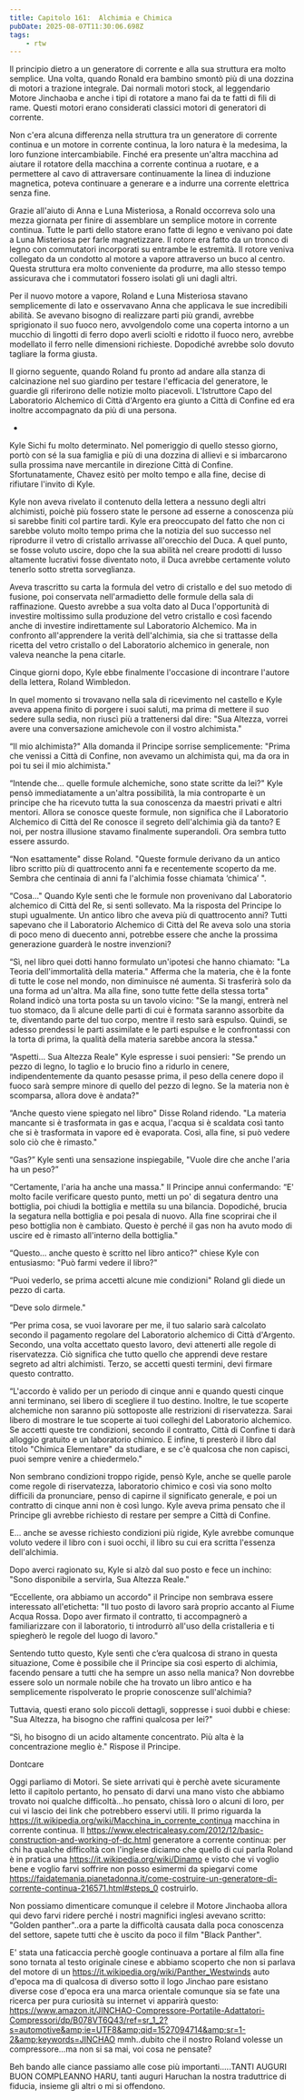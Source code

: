 ```yaml
---
title: Capitolo 161:  Alchimia e Chimica
pubDate: 2025-08-07T11:30:06.698Z
tags:
    - rtw
---
```







Il principio dietro a un generatore di corrente e alla sua struttura era molto semplice. Una volta, quando Ronald era bambino smontò più di una dozzina di motori a trazione integrale. Dai normali motori stock, al leggendario Motore Jinchaoba e anche i tipi di rotatore a mano fai da te fatti di fili di rame. Questi motori erano considerati classici motori di generatori di corrente.


Non c'era alcuna differenza nella struttura tra un generatore di corrente continua  e un motore in corrente continua, la loro natura è la medesima, la loro funzione intercambiabile. Finché era presente un'altra macchina ad aiutare il rotatore della macchina a corrente continua a ruotare, e a permettere al cavo di attraversare continuamente la linea di induzione magnetica, poteva continuare a generare e a indurre una corrente elettrica senza fine.


Grazie all'aiuto di Anna e Luna Misteriosa, a Ronald occorreva solo una mezza giornata per finire di assemblare un semplice motore in corrente continua. Tutte le parti dello statore erano fatte di legno e venivano poi date a Luna Misteriosa per farle magnetizzare. Il rotore era fatto da un tronco di legno con commutatori incorporati su entrambe le estremità. Il rotore veniva collegato da un condotto al motore a vapore attraverso un buco al centro. Questa struttura era molto conveniente da produrre, ma allo stesso tempo assicurava che i commutatori fossero isolati gli uni dagli altri.


Per il nuovo motore a vapore, Roland e Luna Misteriosa stavano semplicemente di lato e osservavano Anna che applicava le sue incredibili abilità. Se avevano bisogno di realizzare parti più grandi, avrebbe sprigionato il suo fuoco nero, avvolgendolo come una coperta intorno a un mucchio di lingotti di ferro dopo averli sciolti e ridotto il fuoco nero, avrebbe modellato il ferro nelle dimensioni richieste. Dopodiché avrebbe solo dovuto tagliare la forma giusta.


Il giorno seguente, quando Roland fu pronto ad andare alla stanza di calcinazione nel suo giardino per testare l'efficacia del generatore, le guardie gli riferirono delle notizie molto piacevoli. L’Istruttore Capo del Laboratorio Alchemico di Città d'Argento era giunto a Città di Confine ed era inoltre accompagnato da più di una persona.


*


Kyle Sichi fu molto determinato. Nel pomeriggio di quello stesso giorno, portò con sé la sua famiglia e più di una dozzina di allievi e si imbarcarono sulla prossima nave mercantile in direzione Città di Confine. Sfortunatamente, Chavez esitò per molto tempo e alla fine, decise di rifiutare l'invito di Kyle.


Kyle non aveva rivelato il contenuto della lettera a nessuno degli altri alchimisti, poichè più fossero state le persone ad esserne a conoscenza più si sarebbe finiti col partire tardi. Kyle era preoccupato del fatto che non ci sarebbe voluto molto tempo prima che la notizia del suo successo nel riprodurre il vetro di cristallo arrivasse all'orecchio del Duca. A quel punto, se fosse voluto uscire, dopo che la sua abilità nel creare prodotti di lusso altamente lucrativi fosse diventato noto, il Duca avrebbe certamente voluto tenerlo sotto stretta sorveglianza.


Aveva trascritto su carta la formula del vetro di cristallo e del suo metodo di fusione, poi conservata nell'armadietto delle formule della sala di raffinazione. Questo avrebbe a sua volta dato al Duca l'opportunità di investire moltissimo sulla produzione del vetro cristallo e così facendo anche di investire indirettamente sul Laboratorio Alchemico. Ma in confronto all'apprendere la verità dell'alchimia, sia che si trattasse della ricetta del vetro cristallo o del Laboratorio alchemico in generale, non valeva neanche la pena citarle.


Cinque giorni dopo, Kyle ebbe finalmente l'occasione di incontrare l'autore della lettera, Roland Wimbledon.


In quel momento si trovavano nella sala di ricevimento nel castello e Kyle aveva appena finito di porgere i suoi saluti, ma prima di mettere il suo sedere sulla sedia, non riuscì più a trattenersi dal dire: "Sua Altezza, vorrei avere una conversazione amichevole con il vostro alchimista."


“Il mio alchimista?" Alla domanda il Principe sorrise semplicemente: "Prima che venissi a Città di Confine, non avevamo un alchimista qui, ma da ora in poi tu sei il mio alchimista."


“Intende che... quelle formule alchemiche, sono state scritte da lei?" Kyle pensò immediatamente a un'altra possibilità, la mia controparte è un principe che ha ricevuto tutta la sua conoscenza da maestri privati e altri mentori. Allora se conosce queste formule, non significa che il Laboratorio Alchemico di Città del Re conosce il segreto dell'alchimia già da tanto? E noi, per nostra illusione stavamo finalmente superandoli. Ora sembra tutto essere assurdo.


“Non esattamente" disse Roland. "Queste formule derivano da un antico libro scritto più di quattrocento anni fa e recentemente scoperto da me. Sembra che centinaia di anni fa l'alchimia fosse chiamata ‘chimica’ ".


“Cosa..." Quando Kyle sentì che le formule non provenivano dal Laboratorio alchemico di Città del Re, si sentì sollevato. Ma la risposta del Principe lo stupì ugualmente. Un antico libro che aveva più di quattrocento anni? Tutti sapevano che il Laboratorio Alchemico di Città del Re aveva solo una storia di poco meno di duecento anni, potrebbe essere che anche la prossima generazione guarderà le nostre invenzioni?


“Sì, nel libro quei dotti hanno formulato un'ipotesi che hanno chiamato: "La Teoria dell'immortalità della materia." Afferma che la materia, che è la fonte di tutte le cose nel mondo, non diminuisce né aumenta. Si trasferirà solo da una forma ad un'altra. Ma alla fine, sono tutte fette della stessa torta" Roland indicò una torta posta su un tavolo vicino: "Se la mangi, entrerà nel tuo stomaco, da lì alcune delle parti di cui è formata saranno assorbite da te, diventando parte del tuo corpo, mentre il resto sarà espulso. Quindi, se adesso prendessi le parti assimilate e le parti espulse e le confrontassi con la torta di prima, la qualità della materia sarebbe ancora la stessa."


“Aspetti... Sua Altezza Reale" Kyle espresse i suoi pensieri: "Se prendo un pezzo di legno, lo taglio e lo brucio fino a ridurlo in cenere, indipendentemente da quanto pesasse prima, il peso della cenere dopo il fuoco sarà sempre minore di quello del pezzo di legno. Se la materia non è scomparsa, allora dove è andata?"


“Anche questo viene spiegato nel libro" Disse Roland ridendo. "La materia mancante si è trasformata in gas e acqua, l'acqua si è scaldata così tanto che si è trasformata in vapore ed è evaporata. Così, alla fine, si può vedere solo ciò che è rimasto."


“Gas?” Kyle sentì una sensazione inspiegabile, "Vuole dire che anche l'aria ha un peso?”


“Certamente, l'aria ha anche una massa." Il Principe annuì confermando: “E' molto facile verificare questo punto, metti un po' di segatura dentro una bottiglia, poi chiudi la bottiglia e mettila su una bilancia. Dopodiché, brucia la segatura nella bottiglia e poi pesala di nuovo. Alla fine scoprirai che il peso bottiglia non è cambiato. Questo è perché il gas non ha avuto modo di uscire ed è rimasto all'interno della bottiglia."


“Questo... anche questo è scritto nel libro antico?" chiese Kyle con entusiasmo: "Può farmi vedere il libro?"


“Puoi vederlo, se prima accetti alcune mie condizioni" Roland gli diede un pezzo di carta.


“Deve solo dirmele."


“Per prima cosa, se vuoi lavorare per me, il tuo salario sarà calcolato secondo il pagamento regolare del Laboratorio alchemico di Città d'Argento. Secondo, una volta accettato questo lavoro, devi attenerti alle regole di riservatezza. Ciò significa che tutto quello che apprendi deve restare segreto ad altri alchimisti. Terzo, se accetti questi termini, devi firmare questo contratto.


“L'accordo è valido per un periodo di cinque anni e quando questi cinque anni terminano, sei libero di scegliere il tuo destino. Inoltre, le tue scoperte alchemiche non saranno più sottoposte alle restrizioni di riservatezza. Sarai libero di mostrare le tue scoperte ai tuoi colleghi del Laboratorio alchemico. Se accetti queste tre condizioni, secondo il contratto, Città di Confine ti darà alloggio gratuito e un laboratorio chimico. E infine, ti presterò il libro dal titolo "Chimica Elementare" da studiare, e se c'è qualcosa che non capisci, puoi sempre venire a chiedermelo."


Non sembrano condizioni troppo rigide, pensò Kyle, anche se quelle parole come regole di riservatezza, laboratorio chimico e così via sono molto difficili da pronunciare, penso di capirne il significato generale, e poi un contratto di cinque anni non è così lungo. Kyle aveva prima pensato che il Principe gli avrebbe richiesto di restare per sempre a Città di Confine.


E... anche se avesse richiesto condizioni più rigide, Kyle avrebbe comunque voluto vedere il libro con i suoi occhi, il libro su cui era scritta l'essenza dell'alchimia.


Dopo averci ragionato su, Kyle si alzò dal suo posto e fece un inchino: "Sono disponibile a servirla, Sua Altezza Reale."


“Eccellente, ora abbiamo un accordo" il Principe non sembrava essere interessato all'etichetta: "Il tuo posto di lavoro sarà proprio accanto al Fiume Acqua Rossa. Dopo aver firmato il contratto, ti accompagnerò a familiarizzare con il laboratorio, ti introdurrò all'uso della cristalleria e ti spiegherò le regole del luogo di lavoro."


Sentendo tutto questo, Kyle sentì che c’era qualcosa di strano in questa situazione, Come è possibile che il Principe sia così esperto di alchimia, facendo pensare a tutti che ha sempre un asso nella manica? Non dovrebbe essere solo un normale nobile che ha trovato un libro antico e ha semplicemente rispolverato le proprie conoscenze sull'alchimia?


Tuttavia, questi erano solo piccoli dettagli, soppresse i suoi dubbi e chiese: "Sua Altezza, ha bisogno che raffini qualcosa per lei?"


“Sì, ho bisogno di un acido altamente concentrato. Più alta è la concentrazione meglio è." Rispose il Principe.






Dontcare






Oggi parliamo di Motori. Se siete arrivati qui è perchè avete sicuramente letto il capitolo pertanto, ho pensato di darvi una mano visto che abbiamo trovato noi qualche difficoltà...ho pensato, chissà loro o alcuni di loro, per cui vi lascio dei link che potrebbero esservi utili. Il primo riguarda la https://it.wikipedia.org/wiki/Macchina_in_corrente_continua macchina in corrente continua.
Il https://www.electricaleasy.com/2012/12/basic-construction-and-working-of-dc.html generatore a corrente continua: per chi ha qualche difficoltà con l'inglese diciamo che quello di cui parla Roland è in pratica una https://it.wikipedia.org/wiki/Dinamo e visto che vi voglio bene e voglio farvi soffrire non posso esimermi da spiegarvi come https://faidatemania.pianetadonna.it/come-costruire-un-generatore-di-corrente-continua-216571.html#steps_0 costruirlo.


Non possiamo dimenticare comunque il celebre  il Motore Jinchaoba allora qui devo farvi ridere perché i nostri magnifici inglesi avevano scritto: "Golden panther"..ora a parte la difficoltà causata dalla poca conoscenza del settore, sapete tutti che è uscito da poco il film "Black Panther".


E' stata una faticaccia perchè google continuava a portare al film alla fine sono tornata al testo originale cinese e abbiamo scoperto che non si parlava del motore di un https://it.wikipedia.org/wiki/Panther_Westwinds auto d'epoca ma di qualcosa di diverso sotto il logo Jinchao pare esistano diverse cose d'epoca era una marca orientale comunque sia se fate una ricerca per pura curiosità su internet vi apparirà questo: https://www.amazon.it/JINCHAO-Compressore-Portatile-Adattatori-Compressori/dp/B078VT6Q43/ref=sr_1_2?s=automotive&amp;ie=UTF8&amp;qid=1527094714&amp;sr=1-2&amp;keywords=JINCHAO  mmh..dubito che il nostro Roland volesse un compressore...ma non si sa mai, voi cosa ne pensate?


Beh bando alle ciance passiamo alle cose più importanti.....TANTI AUGURI BUON COMPLEANNO HARU,  tanti auguri Haruchan la nostra traduttrice di fiducia, insieme  gli altri o mi si offendono.




                                



